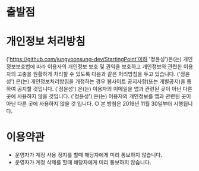 # 출발점

# 개인정보 처리방침
('https://github.com/jungyoonsung-dev/StartingPoint'이하 '정윤성')은(는) 개인정보보호법에 따라 이용자의 개인정보 보호 및 권익을 보호하고 개인정보와 관련한 이용자의 고충을 원활하게 처리할 수 있도록 다음과 같은 처리방침을 두고 있습니다.
('정윤성') 은(는) 개인정보처리방침을 개정하는 경우 웹사이트 공지사항(또는 개별공지)을 통하여 공지할 것입니다.
('정윤성') 은(는) 이용자의 이메일을 앱과 관련된 곳이 아닌 다른 곳에 사용하지 않을 것입니다.
('정윤성') 은(는) 이용자의 개인정보를 앱과 관련된 곳이 아닌 다른 곳에 사용하지 않을 것 입니다.
○ 본 방침은 2019년 11월 30일부터 시행됩니다.

# 이용약관
- 운영자가 계정 사용 정지를 할때 해당자에게 미리 통보하지 않습니다.
- 운영자가 계정 삭제를 할때 해당자에게 미리 통보하지 않습니다.
